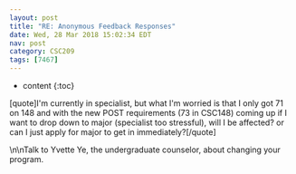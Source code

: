 ```yaml
---
layout: post
title: "RE: Anonymous Feedback Responses"
date: Wed, 28 Mar 2018 15:02:34 EDT
nav: post
category: CSC209
tags: [7467]
---
```


* content
{:toc}

[quote]I'm currently in specialist, but what I'm worried is that I only got 71 on 148 and with the new POST requirements (73 in CSC148) coming up if I want to drop down to major (specialist too stressful), will I be affected? or can I just apply for major to get in immediately?[/quote]
<!-- more -->
<p>\n\nTalk to Yvette Ye, the undergraduate counselor, about changing your program.</p>
